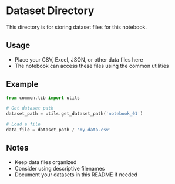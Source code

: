 # Dataset Directory

This directory is for storing dataset files for this notebook.

## Usage
- Place your CSV, Excel, JSON, or other data files here
- The notebook can access these files using the common utilities

## Example
```python
from common.lib import utils

# Get dataset path
dataset_path = utils.get_dataset_path('notebook_01')

# Load a file
data_file = dataset_path / 'my_data.csv'
```

## Notes
- Keep data files organized
- Consider using descriptive filenames
- Document your datasets in this README if needed
